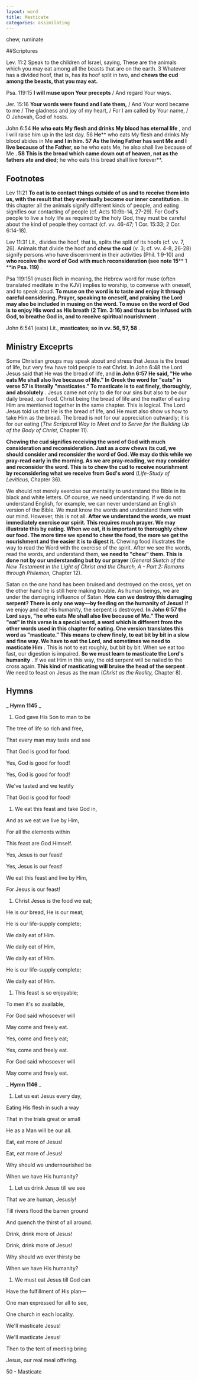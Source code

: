 ```yaml
---
layout: word
title: Masticate
categories: assimilating
---
```


chew, ruminate

##Scriptures

Lev. 11:2 Speak to the children of Israel, saying, These are the animals which you may eat among all the beasts that are on the earth. 3 Whatever has a divided hoof, that is, has its hoof split in two, and **chews the cud among the beasts, that you may eat.**

Psa. 119:15 **I will muse upon Your precepts** / And regard Your ways.

Jer. 15:16 **Your words were found and I ate them,** / And Your word became to me / The gladness and joy of my heart, / For I am called by Your name, / O Jehovah, God of hosts.

John 6:54 **He who eats My flesh and drinks My blood has eternal life** , and I will raise him up in the last day. 56 **He**** who eats My flesh and drinks My blood abides in Me **and I in him. 57 As the living Father has sent Me and I live because of the Father, so** he who eats Me, he also shall live because of Me **. 58 This is the bread which came down out of heaven, not as the fathers ate and died;** he who eats this bread shall live forever**.

## Footnotes

Lev 11:21 **To eat is to contact things outside of us and to receive them into us, with the result that they eventually become our inner constitution** . In this chapter all the animals signify different kinds of people, and eating signifies our contacting of people (cf. Acts 10:9b-14, 27-29). For God's people to live a holy life as required by the holy God, they must be careful about the kind of people they contact (cf. vv. 46-47; 1 Cor. 15:33; 2 Cor. 6:14-18).

Lev 11:31 Lit., divides the hoof, that is, splits the split of its hoofs (cf. vv. 7, 26). Animals that divide the hoof and **chew the cud** (v. 3; cf. vv. 4-8, 26-28) signify persons who have discernment in their activities (Phil. 1:9-10) and **who receive the word of God with much reconsideration (see note 15**** 1 ****in Psa. 119)** .

Psa 119:151 (muse) Rich in meaning, the Hebrew word for muse (often translated meditate in the KJV) implies to worship, to converse with oneself, and to speak aloud. **To muse on the word is to taste and enjoy it through careful considering. Prayer, speaking to oneself, and praising the Lord may also be included in musing on the word. To muse on the word of God is to enjoy His word as His breath (2 Tim. 3:16) and thus to be infused with God, to breathe God in, and to receive spiritual nourishment** .

John 6:541 (eats) Lit., **masticates; so in vv. 56, 57, 58** .

## Ministry Exceprts

Some Christian groups may speak about and stress that Jesus is the bread of life, but very few have told people to eat Christ. In John 6:48 the Lord Jesus said that He was the bread of life, and **in John 6:57 He said, "He who eats Me shall also live because of Me." In Greek the word for "eats" in verse 57 is literally "masticates." To masticate is to eat finely, thoroughly, and absolutely** . Jesus came not only to die for our sins but also to be our daily bread, our food. Christ being the bread of life and the matter of eating Him are mentioned together in the same chapter. This is logical. The Lord Jesus told us that He is the bread of life, and He must also show us how to take Him as the bread. The bread is not for our appreciation outwardly; it is for our eating (_The Scriptural Way to Meet and to Serve for the Building Up of the Body of Christ,_ Chapter 11).

**Chewing the cud signifies receiving the word of God with much consideration and reconsideration. Just as a cow chews its cud, we should consider and reconsider the word of God. We may do this while we pray-read early in the morning. As we are pray-reading, we may consider and reconsider the word. This is to chew the cud to receive nourishment by reconsidering what we receive from God's word** (_Life-Study of Leviticus,_ Chapter 36).

We should not merely exercise our mentality to understand the Bible in its black and white letters. Of course, we need understanding. If we do not understand English, for example, we can never understand an English version of the Bible. We must know the words and understand them with our mind. However, this is not all. **After we understand the words, we must immediately exercise our spirit. This requires much prayer. We may illustrate this by eating. When we eat, it is important to thoroughly chew our food. The more time we spend to chew the food, the more we get the nourishment and the easier it is to digest it.** Chewing food illustrates the way to read the Word with the exercise of the spirit. After we see the words, read the words, and understand them, **we need to "chew" them. This is done not by our understanding but by our prayer** (_General Sketch of the New Testament in the Light of Christ and the Church, A - Part 2: Romans through Philemon,_ Chapter 12).

Satan on the one hand has been bruised and destroyed on the cross, yet on the other hand he is still here making trouble. As human beings, we are under the damaging influence of Satan. **How can we destroy this damaging serpent? There is only one way—by feeding on the humanity of Jesus!** If we enjoy and eat His humanity, the serpent is destroyed. **In John 6:57 the Lord says, "he who eats Me shall also live because of Me." The word "eat" in this verse is a special word, a word which is different from the other words used in this chapter for eating. One version translates this word as "masticate." This means to chew finely, to eat bit by bit in a slow and fine way. We have to eat the Lord, and sometimes we need to masticate Him** . This is not to eat roughly, but bit by bit. When we eat too fast, our digestion is impaired. **So we must learn to masticate the Lord's humanity** . If we eat Him in this way, the old serpent will be nailed to the cross again. **This kind of masticating will bruise the head of the serpent** . We need to feast on Jesus as the man (_Christ as the Reality,_ Chapter 8).

## Hymns

_ **Hymn 1145** _

1. God gave His Son to man to be

The tree of life so rich and free,

That every man may taste and see

That God is good for food.

Yes, God is good for food!

Yes, God is good for food!

We've tasted and we testify

That God is good for food!

1. We eat this feast and take God in,

And as we eat we live by Him,

For all the elements within

This feast are God Himself.

Yes, Jesus is our feast!

Yes, Jesus is our feast!

We eat this feast and live by Him,

For Jesus is our feast!

1. Christ Jesus is the food we eat;

He is our bread, He is our meat;

He is our life-supply complete;

We daily eat of Him.

We daily eat of Him,

We daily eat of Him.

He is our life-supply complete;

We daily eat of Him.

1. This feast is so enjoyable;

To men it's so available,

For God said whosoever will

May come and freely eat.

Yes, come and freely eat;

Yes, come and freely eat.

For God said whosoever will

May come and freely eat.

_ **Hymn 1146** _

1. Let us eat Jesus every day,

Eating His flesh in such a way

That in the trials great or small

He as a Man will be our all.

Eat, eat more of Jesus!

Eat, eat more of Jesus!

Why should we undernourished be

When we have His humanity?

1. Let us drink Jesus till we see

That we are human, Jesusly!

Till rivers flood the barren ground

And quench the thirst of all around.

Drink, drink more of Jesus!

Drink, drink more of Jesus!

Why should we ever thirsty be

When we have His humanity?

1. We must eat Jesus till God can

Have the fulfillment of His plan—

One man expressed for all to see,

One church in each locality.

We'll masticate Jesus!

We'll masticate Jesus!

Then to the tent of meeting bring

Jesus, our real meal offering.

50 - Masticate
